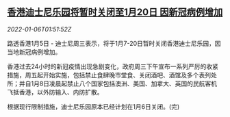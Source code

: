 <!--1641434463000-->
[香港迪士尼乐园将暂时关闭至1月20日 因新冠病例增加](https://cn.reuters.com/article/hk-disney-closed-0105-wedn-idCNKBS2JG041)
------

<div><i>2022-01-06T01:51:52Z</i></div><p>路透香港1月5日 - 迪士尼周三表示，将于1月7-20日暂时关闭香港迪士尼乐园，因当地新冠病例增加。</p><p>香港过去24小时的新冠疫情出现急剧变化，政府周三下午宣布一系列严厉的收紧措施，周五起开始实施，包括禁止食肆晚市堂食、关闭酒吧、酒馆及多个表列处所；并自1月8日凌晨起禁止八个国家包括澳洲、美国、加拿大、英国的民航客机飞抵香港，以外防输入、内防扩散。</p><p>根据现行限制措施，迪士尼乐园原本已经计划在1月6日关闭。(完)</p>
